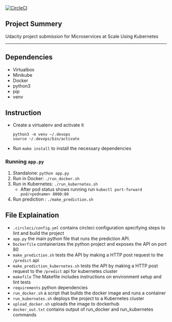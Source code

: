 [![CircleCI](https://circleci.com/gh/amran08/machine-learning-microservice.svg?style=svg)](https://circleci.com/gh/amran08/machine-learning-microservice)

## Project Summery
Udacity project submission for Microservices at Scale Using Kubernetes
  
---
## Dependencies
 - Virtualbox
 - Minikube
 - Docker
 - python3
 - pip
 - venv
 
## Instruction

* Create a virtualenv and activate it
    
    ```
  python3 -m venv ~/.devops
  source ~/.devops/bin/activate   
    ```
* Run `make install` to install the necessary dependencies

### Running `app.py`

1. Standalone:  `python app.py`
2. Run in Docker:  `./run_docker.sh`
3. Run in Kubernetes:  `./run_kubernetes.sh`
    - After pod status shows running run `kubectl port-forward pod/<podname> 8000:80`
4. Run prediction : `./make_prediction.sh`

## File Explaination

* `.circleci/config.yml` contains circleci configuration specifying steps to lint and build the project
* `app.py` the main python file that runs the prediction API.
* `Dockerfile` containerizes the python project and exposes the API on port 80
* `make_prediction.sh` tests the API by making a HTTP post request to the `/predict` api
* `make_prediction_kubernetes.sh` tests the API by making a HTTP post request to the `/predict` api for kubernetes cluster
* `makefile` The Makefile includes instructions on environment setup and lint tests
* `requirements` python dependencies
* `run_docker.sh` a script that builds the docker image and runs a container
* `run_kubernates.sh` deploys the project to a Kubernetes cluster
* `upload_docker.sh` uploads the image to dockerhub
* `docker_out.txt` contains output of run_docker and run_kubernetes commands

